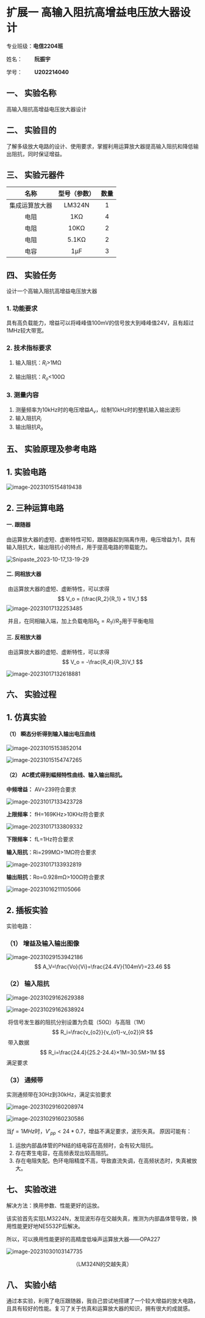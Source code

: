 # 扩展一 高输入阻抗高增益电压放大器设计

专业班级：**电信2204班** 

姓名：        **阮振宇**

学号：        **U202214040**



## 一、 实验名称

高输入阻抗高增益电压放大器设计

## 二、 实验目的

了解多级放大电路的设计、使用要求，掌握利用运算放大器提高输入阻抗和降低输出阻抗，同时保证增益。

## 三、 实验元器件

|      名称      | 型号（参数） | 数量 |
| :------------: | :----------: | :--: |
| 集成运算放大器 |    LM324N    |  1   |
|      电阻      |     1KΩ      |  4   |
|      电阻      |     10KΩ     |  2   |
|      电阻      |    5.1KΩ     |  2   |
|      电容      |     1μF      |  3   |

## 四、 实验任务

设计一个高输入阻抗高增益电压放大器

### 1.  功能要求

具有高负载能力，增益可以将峰峰值100mV的信号放大到峰峰值24V，且有超过1MHz较大带宽。

### 2.  技术指标要求

1. 输入阻抗：$R_i$>1MΩ

2. 输出阻抗：$R_o$<100Ω

### 3.  测量内容

1. 测量频率为10kHz时的电压增益$A_v$，绘制10kHz时的整机输入输出波形
2. 输入阻抗$R_i$
3. 输出阻抗$R_{o}$

## 五、 实验原理及参考电路

## 1.  实验电路

![image-20231015154819438](https://cdn.jsdelivr.net/gh/SHR-sky/Picture@main/Pic/image-20231015154819438.png)

## 2.  三种运算电路

#### 一. 跟随器

​	由运算放大器的虚短、虚断特性可知，跟随器起到隔离作用，电压增益为1，具有输入阻抗大，输出阻抗小的特点，用于提高电路的带载能力。

![Snipaste_2023-10-17_13-19-29](https://cdn.jsdelivr.net/gh/SHR-sky/Picture@main/Pic/Snipaste_2023-10-17_13-19-29.png)

#### 二. 同相放大器

​	由运算放大器的虚短、虚断特性，可以求得
$$
V_o = (\frac{R_2}{R_1} + 1)V_1
$$
![image-20231017132253485](https://cdn.jsdelivr.net/gh/SHR-sky/Picture@main/Pic/image-20231017132253485.png)

​	并且，在同相输入端，加上负载电阻$R_5=R_1//R_2$用于平衡电阻

#### 三. 反相放大器

​	由运算放大器的虚短、虚断特性，可以求得
$$
V_o = -\frac{R_4}{R_3}V_1
$$


![image-20231017132618881](https://cdn.jsdelivr.net/gh/SHR-sky/Picture@main/Pic/image-20231017132618881.png)

## 六、 实验过程

## 1.  仿真实验

#### （1） 瞬态分析得到输入输出电压曲线

![image-20231015153852014](https://cdn.jsdelivr.net/gh/SHR-sky/Picture@main/Pic/image-20231015153852014.png)

 ![image-20231015154747265](https://cdn.jsdelivr.net/gh/SHR-sky/Picture@main/Pic/image-20231015154747265.png)



#### （2） AC模式得到幅频特性曲线、输入输出阻抗。

**中频增益：** AV=239符合要求

![image-20231017133423728](https://cdn.jsdelivr.net/gh/SHR-sky/Picture@main/Pic/image-20231017133423728.png)

**上限频率：** fH=169KHz>10KHz符合要求

![image-20231017133809332](https://cdn.jsdelivr.net/gh/SHR-sky/Picture@main/Pic/image-20231017133809332.png)

**下限频率：** fL=1Hz符合要求

**输入阻抗**：Ri=299MΩ>1MΩ符合要求

 ![image-20231017133932819](C:\Users\sky\AppData\Roaming\Typora\typora-user-images\image-20231017133932819.png)

**输出阻抗**：Ro=0.928mΩ>100Ω符合要求

 ![image-20231016211105066](https://cdn.jsdelivr.net/gh/SHR-sky/Picture@main/Pic/image-20231016211105066.png)

## 2.  插板实验

实验电路： 

### （1） 增益及输入输出图像

![image-20231029153942186](https://cdn.jsdelivr.net/gh/SHR-sky/Picture@main/Pic/image-20231029153942186.png)
$$
A_V=\frac{Vo}{Vi}=\frac{24.4V}{104mV}=23.46
$$
### （2） 输入阻抗

![image-20231029162629388](https://cdn.jsdelivr.net/gh/SHR-sky/Picture@main/Pic/image-20231029162629388.png)

![image-20231029162638924](https://cdn.jsdelivr.net/gh/SHR-sky/Picture@main/Pic/image-20231029162638924.png)

​	将信号发生器的阻抗分别设置为负载（50Ω）与高阻（1M）
$$
R_i=\frac{v_{o2}}{v_{o1}-v_{o2}}R
$$
​	带入数据
$$
R_i=\frac{24.4}{25.2-24.4}×1M=30.5M>1M
$$
满足要求

### （3） 通频带

实测通频带在30Hz到30kHz，满足实验要求

![image-20231029160208974](https://cdn.jsdelivr.net/gh/SHR-sky/Picture@main/Pic/image-20231029160208974.png)

![image-20231029160230586](https://cdn.jsdelivr.net/gh/SHR-sky/Picture@main/Pic/image-20231029160230586.png)


当$f=1MHz$时，$V'_{pp}<24*0.7$，增益不满足要求，波形失真。
原因可能有：
1. 运放内部晶体管的PN结的结电容在高频时，会有较大阻抗。
2. 存在寄生电容，在高频表现出较高阻抗。
3. 存在电阻失配。色环电阻精度不高，导致直流失调，在高频状态时，失真被放大。



## 七、 实验改进

解决方法：换用参数、性能更好的运放。

该实验首先实现LM3224N，发现波形存在交越失真，推测为内部晶体管导致，换用性能更好地NE5532P后解决。

所以，可以换用性能更好的高精度低噪声运算放大器——OPA227

![image-20231030103147735](https://cdn.jsdelivr.net/gh/SHR-sky/Picture@main/Pic/image-20231030103147735.png)

   <center>（LM324N的交越失真）</center>



## 八、 实验小结

通过本实验，利用了电压跟随器，我自己尝试地搭建了一个较大增益的放大电路，且具有较好的性能。复习了关于仿真和运算放大器的知识，拥有很大的成就感。